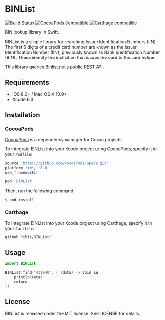 # BINList
[![Build Status](https://travis-ci.org/thii/BINList.svg)](https://travis-ci.org/thii/BINList)
[![CocoaPods Compatible](https://img.shields.io/cocoapods/v/BINList.svg)](https://img.shields.io/cocoapods/v/BINList.svg)
[![Carthage compatible](https://img.shields.io/badge/Carthage-compatible-4BC51D.svg?style=flat)](https://github.com/Carthage/Carthage)

BIN lookup library in Swift.

BINList is a simple library for searching Issuer Identification Numbers (IIN). The first 6 digits of a credit card number are known as the Issuer Identification Number (IIN), previously known as Bank Identification Number (BIN). These identify the institution that issued the card to the card holder.

This library queries Binlist.net's public REST API.

## Requirements

- iOS 8.0+ / Mac OS X 10.9+
- Xcode 6.3

## Installation

### CocoaPods

[CocoaPods](http://cocoapods.org) is a dependency manager for Cocoa projects.

To integrate BINList into your Xcode project using CocoaPods, specify it in your `Podfile`:

```ruby
source 'https://github.com/CocoaPods/Specs.git'
platform :ios, '8.0'
use_frameworks!

pod 'BINList'
```

Then, run the following command:

```bash
$ pod install
```

### Carthage

To integrate BINList into your Xcode project using Carthage, specify it in your `Cartfile`:

```ogdl
github "thii/BINList"
```

## Usage

```swift
import BINList

BINList.find("431940", { (data) -> Void in
    println(data)
    return
})
```

## License

BINList is released under the MIT license. See LICENSE for details.

